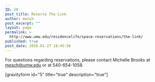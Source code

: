 ```yaml
---
ID: 28
post_title: Reserve The Link
author: mesch
post_excerpt: ""
layout: page
permalink: >
  http://www.umw.edu/residencelife/space-reservations/the-link/
published: true
post_date: 2016-01-27 18:45:56
---
```

For questions regarding reservations, please contact Michelle Brooks at <a href="mailto:mesch@umw.edu">mesch@umw.edu</a> or at 540-654-1058.

[gravityform id="5" title="true" description="true"]

&nbsp;